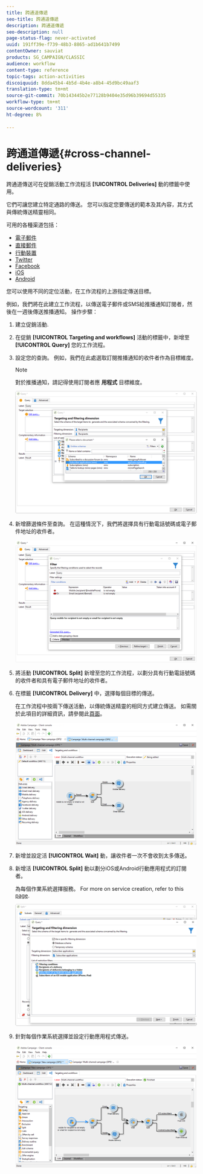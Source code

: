 ```yaml
---
title: 跨通道傳遞
seo-title: 跨通道傳遞
description: 跨通道傳遞
seo-description: null
page-status-flag: never-activated
uuid: 191ff39e-f739-48b3-8865-ad1b641b7499
contentOwner: sauviat
products: SG_CAMPAIGN/CLASSIC
audience: workflow
content-type: reference
topic-tags: action-activities
discoiquuid: 8dda45b4-4b5d-4b4e-a8b4-45d9bc49aaf3
translation-type: tm+mt
source-git-commit: 70b143445b2e77128b9404e35d96b39694d55335
workflow-type: tm+mt
source-wordcount: '311'
ht-degree: 8%

---
```



# 跨通道傳遞{#cross-channel-deliveries}

跨通道傳送可在促銷活動工作流程活 **[!UICONTROL Deliveries]** 動的標籤中使用。

它們可讓您建立特定通路的傳送。 您可以指定您要傳送的範本及其內容，其方式與傳統傳送精靈相同。

可用的各種渠道包括：

* [電子郵件](../../delivery/using/about-email-channel.md)
* [直接郵件](../../delivery/using/about-direct-mail-channel.md)
* [行動裝置](../../delivery/using/sms-channel.md)
* [Twitter](../../social/using/publishing-on-twitter.md)
* [Facebook](../../social/using/publishing-on-facebook.md)
* [iOS](../../delivery/using/creating-notifications.md#sending-notifications-on-ios)
* [Android](../../delivery/using/creating-notifications.md#sending-notifications-on-android)

您可以使用不同的定位活動，在工作流程的上游指定傳送目標。

例如，我們將在此建立工作流程，以傳送電子郵件或SMS給推播通知訂閱者，然後在一週後傳送推播通知。 操作步驟：

1. 建立促銷活動.
1. 在促銷 **[!UICONTROL Targeting and workflows]** 活動的標籤中，新增至 **[!UICONTROL Query]** 您的工作流程。
1. 設定您的查詢。 例如，我們在此處選取訂閱推播通知的收件者作為目標維度。

   >[!NOTE]
   >
   >對於推播通知，請記得使用訂閱者應 **用程式** 目標維度。

   ![](assets/cross_channel_delivery_1.png)

1. 新增篩選條件至查詢。 在這種情況下，我們將選擇具有行動電話號碼或電子郵件地址的收件者。

   ![](assets/cross_channel_delivery_2.png)

1. 將活動 **[!UICONTROL Split]** 新增至您的工作流程，以劃分具有行動電話號碼的收件者和具有電子郵件地址的收件者。
1. 在標籤 **[!UICONTROL Delivery]** 中，選擇每個目標的傳送。

   在工作流程中按兩下傳送活動，以傳統傳送精靈的相同方式建立傳送。 如需關於此項目的詳細資訊，請參閱此[頁面](../../delivery/using/about-email-channel.md)。

   ![](assets/cross_channel_delivery_3.png)

1. 新增並設定活 **[!UICONTROL Wait]** 動，讓收件者一次不會收到太多傳送。
1. 新增活 **[!UICONTROL Split]** 動以劃分iOS或Android行動應用程式的訂閱者。

   為每個作業系統選擇服務。 For more on service creation, refer to this [page](../../delivery/using/configuring-the-mobile-application.md).

   ![](assets/cross_channel_delivery_4.png)

1. 針對每個作業系統選擇並設定行動應用程式傳送。

   ![](assets/cross_channel_delivery_5.png)
